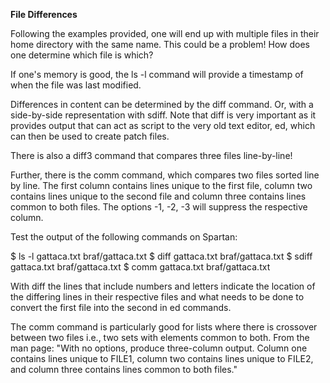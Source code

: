 **File Differences**

Following the examples provided, one will end up with multiple files in their home directory with the same name. This could 
be a problem! How does one determine which file is which?

If one's memory is good, the ls -l command will provide a timestamp of when the file was last modified.

Differences in content can be determined by the diff command. Or, with a side-by-side representation with sdiff. Note that 
diff is very important as it provides output that can act as script to the very old text editor, ed, which can then be used 
to create patch files.

There is also a diff3 command that compares three files line-by-line!

Further, there is the comm command, which compares two files sorted line by line.  The first column contains lines unique to 
the first file, column two contains lines unique to the second file and column three contains lines common to both files. 
The options -1, -2, -3 will suppress the respective column.

Test the output of the following commands on Spartan:

$ ls -l  gattaca.txt braf/gattaca.txt
$ diff gattaca.txt braf/gattaca.txt
$ sdiff gattaca.txt braf/gattaca.txt
$ comm gattaca.txt braf/gattaca.txt

With diff the lines that include numbers and letters indicate the location of the differing lines in their respective files 
and what needs to be done to convert the first file into the second in ed commands.

The comm command is particularly good for lists where there is crossover between two files i.e., two sets with elements 
common to both. From the man page: "With no options, produce three-column output. Column one contains lines unique to FILE1, 
column two contains lines unique to FILE2, and column three contains lines common to both files."
